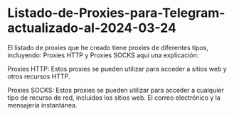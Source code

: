 # Listado-de-Proxies-para-Telegram-actualizado-al-2024-03-24
El listado de proxies que he creado tiene proxies de diferentes tipos, incluyendo: Proxies HTTP y Proxies SOCKS aqui una explicación:

Proxies HTTP: Estos proxies se pueden utilizar para acceder a sitios web y otros recursos HTTP.

Proxies SOCKS: Estos proxies se pueden utilizar para acceder a cualquier tipo de recurso de red, incluidos los sitios web.
El correo electrónico y la mensajería instantánea.
